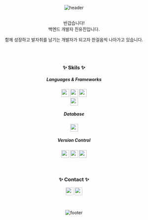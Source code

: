 <div align="center">

![header](https://capsule-render.vercel.app/api?type=waving&color=0:C7FFDA,50:5FBFF9,100:B0A1BA&height=200&section=header&text=Welcome&desc=Anna-Jin's%20GitHub%20Profile&fontSize=70&fontColor=fff&descAlign=60&descAlignY=70)


  <br>
  반갑습니다!<br>
  백엔드 개발자 진유진입니다.

  함께 성장하고 발자취를 남기는 개발자가 되고자 한걸음씩 나아가고 있습니다.

  <br>
  <br>

### ✨ Skils ✨

##### Languages & Frameworks

 <!-- Java -->
<img src="https://img.shields.io/badge/Java-007396?&style=for-the-badge&logo=Java&logoColor=white&color=0169B4" height="25" /> 
<!-- Python -->
<img src="https://img.shields.io/badge/Python-3776AB?style=for-the-badge&logo=python&logoColor=white&color=3672A7" height="25" />
<!-- JavaScript -->
<img src="https://img.shields.io/badge/JavaScript-468010?style=for-the-badge&logo=javascript&logoColor=F7DF1E&color=DB9B26" height="25" /> 

<br>

<!-- Spring Boot -->
<img src="https://img.shields.io/badge/Spring_Boot-F9FCF3?style=for-the-badge&logo=spring-boot&logoColor=white&color=67AA3C" height="25" />

##### Database

<!-- MySQL -->
<img src="https://img.shields.io/badge/MySQL-7DA205?style=for-the-badge&logo=mysql&logoColor=white&color=D78800" height="25" />

##### Version Control

<!-- Git -->
<img src="https://img.shields.io/badge/git-ffffff?style=for-the-badge&logo=git&logoColor=white&color=black" height="25" />
<!-- GitLab -->
<img src="https://img.shields.io/badge/gitlab-FC6D26?style=for-the-badge&logo=gitlab&logoColor=white&color=FC6D26" height="25" />
<!-- Docker -->
<img src="https://img.shields.io/badge/docker-2496ED?style=for-the-badge&logo=docker&logoColor=white&color=2496ED" height="25" />



  <br>
  <br>
  <br>

### ✨ Contact ✨

<a href="https://annajin.tistory.com/"><img src="https://img.shields.io/badge/blog-FC6D26?style=for-the-badge&logo=tistory&logoColor=white&color=FC6D26" height="25" /></a>
<a href="https://annajin.tistory.com/"><img src="https://img.shields.io/badge/linkedin-0A66C2?style=for-the-badge&logo=linkedin&logoColor=white&color=0A66C2" height="25" /></a>


<br>


![footer](https://capsule-render.vercel.app/api?type=waving&color=0:B0A1BA,50:5FBFF9,100:C7FFDA&height=200&section=footer)



</div>



